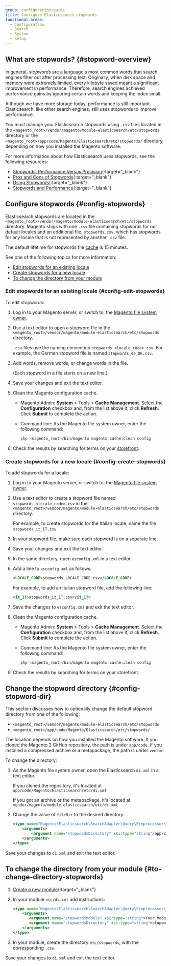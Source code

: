 ```yaml
---
group: configuration-guide
title: Configure Elasticsearch stopwords
functional_areas:
  - Configuration
  - Search
  - System
  - Setup
---
```


## What are stopwords? {#stopword-overview}

In general, *stopwords* are a language's most common words that search engines filter out after processing text. Originally, when disk space and memory were extremely limited, every kilobyte saved meant a significant improvement in performance. Therefore, search engines achieved performance gains by ignoring certain words and keeping the index small.

Although we have more storage today, performance is still important. Elasticsearch, like other search engines, still uses stopwords to improve performance.

You must manage your Elasticsearch stopwords using `.csv` files located in the `<magento_root>/vendor/magento/module-elasticsearch/etc/stopwords` directory or the `<magento_root>/app/code/Magento/Elasticsearch/etc/stopwords/` directory, depending on how you installed the Magento software.

For more information about how Elasticsearch uses stopwords, see the following resources:

*  [Stopwords: Performance Versus Precision](https://www.elastic.co/guide/en/elasticsearch/guide/current/stopwords.html){:target="_blank"}
*  [Pros and Cons of Stopwords](https://www.elastic.co/guide/en/elasticsearch/guide/current/pros-cons-stopwords.html){:target="_blank"}
*  [Using Stopwords](https://www.elastic.co/guide/en/elasticsearch/guide/current/using-stopwords.html){:target="_blank"}
*  [Stopwords and Performance](https://www.elastic.co/guide/en/elasticsearch/guide/current/stopwords-performance.html){:target="_blank"}

## Configure stopwords {#config-stopwords}

Elasticsearch stopwords are located in the `<magento_root>/vendor/magento/module-elasticsearch/etc/stopwords` directory. Magento ships with one `.csv` file containing stopwords for our default locales and an additional file, `stopwords.csv`, which has stopwords for any locale that is not represented by another `.csv` file.

The default lifetime for stopwords file [cache](https://glossary.magento.com/cache) is 15 minutes.

See one of the following topics for more information:

*  [Edit stopwords for an existing locale](#config-edit-stopwords)
*  [Create stopwords for a new locale](#config-create-stopwords)
*  [To change the directory from your module](#to-change-directory-stopwords)

### Edit stopwords for an existing locale {#config-edit-stopwords}

To edit stopwords:

1. Log in to your Magento server, or switch to, the [Magento file system owner]({{page.baseurl}}/install-gde/prereq/apache-user.html).
1. Use a text editor to open a stopword file in the `<magento_root>/vendor/magento/module-elasticsearch/etc/stopwords` directory.

   `.csv` files use the naming convention `stopwords_<locale_code>.csv`. For example, the German stopword file is named `stopwords_de_DE.csv`.

1. Add words, remove words, or change words in the file.

   (Each stopword in a file starts on a new line.)

1. Save your changes and exit the text editor.
1. Clean the Magento configuration cache.

   *  Magento Admin: **System** > Tools > **Cache Management**. Select the **Configuration** checkbox and, from the list above it, click **Refresh**. Click **Submit** to complete the action.

   *  Command line: As the Magento file system owner, enter the following command:

      ```bash
      php <magento_root>/bin/magento magento cache:clean config
      ```

1. Check the results by searching for terms on your [storefront](https://glossary.magento.com/storefront).

### Create stopwords for a new locale {#config-create-stopwords}

To add stopwords for a locale:

1. Log in to your Magento server, or switch to, the [Magento file system owner]({{page.baseurl}}/install-gde/prereq/apache-user.html).

1. Use a text editor to create a stopword file named `stopwords_<locale_code>.csv` in the `<magento_root>/vendor/magento/module-elasticsearch/etc/stopwords` directory.

   For example, to create stopwords for the Italian locale, name the file `stopwords_it_IT.csv`.

1. In your stopword file, make sure each stopword is on a separate line.
1. Save your changes and exit the text editor.
1. In the same directory, open `esconfig.xml` in a text editor.
1. Add a line to `esconfig.xml` as follows:

   ```xml
   <LOCALE_CODE>stopwords_LOCALE_CODE.csv</LOCALE_CODE>
   ```

   For example, to add an Italian stopword file, add the following line:

   ```xml
   <it_IT>stopwords_it_IT.csv</it_IT>
   ```

1. Save the changes to `esconfig.xml` and exit the text editor.
1. Clean the Magento configuration cache.

   *  Magento Admin: **System** > Tools > **Cache Management**. Select the **Configuration** checkbox and, from the list above it, click **Refresh**. Click **Submit** to complete the action.

   *  Command line: As the Magento file system owner, enter the following command:

      ```bash
      php <magento_root>/bin/magento magento cache:clean config
      ```

1. Check the results by searching for terms on your storefront.

## Change the stopword directory {#config-stopword-dir}

This section discusses how to optionally change the default stopword directory from one of the following:

*  `<magento_root>/vendor/magento/module-elasticsearch/etc/stopwords`
*  `<magento_root>/app/code/Magento/Elasticsearch/etc/stopwords/`

The location depends on how you installed the Magento software. If you cloned the Magento 2 GitHub repository, the path is under `app/code`. If you installed a compressed archive or a metapackage, the path is under `vendor`.

To change the directory:

1. As the Magento file system owner, open the Elasticsearch `di.xml` in a text editor.

   If you cloned the repository, it's located at `app/code/Magento/Elasticsearch/etc/di.xml`

   If you got an archive or the metapackage, it's located at `vendor/magento/module-elasticsearch/etc/di.xml`

1. Change the value of `fileDir` to the desired directory:

   ```xml
   <type name="Magento\Elasticsearch\SearchAdapter\Query\Preprocessor\Stopwords">
       <arguments>
           <argument name="stopwordsDirectory" xsi:type="string">app/code/Magento/Elasticsearch/etc/stopwords</argument>
       </arguments>
   </type>
   ```

Save your changes to `di.xml` and exit the text editor.

## To change the directory from your module {#to-change-directory-stopwords}

1. [Create a new module](https://devdocs.magento.com/guides/v2.3/extension-dev-guide/build/module-file-structure.html){:target="_blank"}
1. In your module `etc/di.xml` add instructions:

   ```xml
   <type name="Magento\Elasticsearch\SearchAdapter\Query\Preprocessor\Stopwords">
       <arguments>
          <argument name="stopwordsModule" xsi:type="string">Your_Module</argument>
          <argument name="stopwordsDirectory" xsi:type="string">stopwords</argument>
       </arguments>
   </type>
   ```

1. In your module, create the directory `etc/stopwords`, with the corresponding `.csv`.

Save your changes to `di.xml` and exit the text editor.
